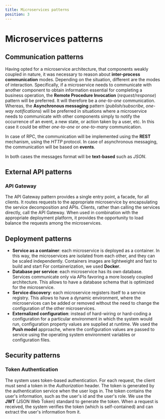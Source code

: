 ```yaml
---
title: Microservices patterns
position: 3
---
```


# Microservices patterns

## Communication patterns

Having opted for a microservice architecture, that components weakly coupled in nature, it was necessary to reason 
about **inter-process communication** modes. Depending on the situation, different are the modes of interaction. 
Specifically, if a microservice needs to communicate with another component to obtain information essential for completing 
a business operation, the **Remote Procedure Invocation** (*request/response*) pattern will be preferred. 
It will therefore be a *one-to-one* communication. 
Whereas, the **Asynchronous messaging** pattern (*publish/subscribe*, *one-way notifications*) will be preferred in situations 
where a microservice needs to communicate with other components simply to notify the occurrence of an event, a new state, 
or action taken by a user, etc.  In this case it could be either *one-to-one* or *one-to-many* communication.

In case of RPC, the communication will be implemented using the **REST** mechanism, using the *HTTP* protocol.
In case of asynchronous messaging, the communication will be based on **events**.

In both cases the messages format will be **text-based** such as *JSON*.

## External API patterns

### API Gateway

The API Gateway pattern provides a single entry point, a facade, for all clients. 
It routes requests to the appropriate microservice by encapsulating the service decomposition and APIs. Clients, 
rather than calling the services directly, call the API Gateway. When used in combination with the appropriate 
deployment platform, it provides the opportunity to load balance the requests among the microservices. 

## Deployment patterns

* **Service as a container**: each microservice is deployed as a container. In this way, the microservices are isolated 
from each other, and they can be scaled independently. Containers images are lightweight and fast to build and start
For containerization, we used **Docker**.
* **Database per service**: each microservice has its own database. Services communicate only via APIs favoring a more loosely
coupled architecture. This allows to have a database schema that is optimized for the microservice. 
* **Service discovery**: each microservice registers itself to a service registry. This allows to have a dynamic 
  environment, where the microservices can be added or removed without the need to change the configuration of the 
  other microservices.
* **Externalized configuration**: instead of hard-wiring or hard-coding a configuration for a particular environment in which the system 
would run, configuration property values are supplied at runtime. We used the **Push model** approache, where the configuration
values are passed to service using the operating system environment variables or configuration files.

## Security patterns

### Token Authentication

The system uses token-based authentication. For each request, the client must send a token in the *Authorization* header.
The token is generated by the authentication service when the user logs in. The token contains the user's information,
such as the user's id and the user's role. We use the **JWT** (JSON Web Token) standard to generate the token. 
When a request is received, the system verifies the token (which is self-contained) and can extract the user's information from it.
